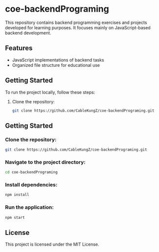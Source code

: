 # coe-backendPrograming

This repository contains backend programming exercises and projects developed for learning purposes. It focuses mainly on JavaScript-based backend development.

## Features

- JavaScript implementations of backend tasks
- Organized file structure for educational use

## Getting Started

To run the project locally, follow these steps:

1. Clone the repository:
   ```bash
   git clone https://github.com/CableKungZ/coe-backendPrograming.git

## Getting Started
### Clone the repository:​
```bash
git clone https://github.com/CableKungZ/coe-backendPrograming.git
```
### Navigate to the project directory:​
```bash
cd coe-backendPrograming
```
### Install dependencies:​
```bash
npm install
```
### Run the application:​
```bash
npm start
```

## License
This project is licensed under the MIT License.​

